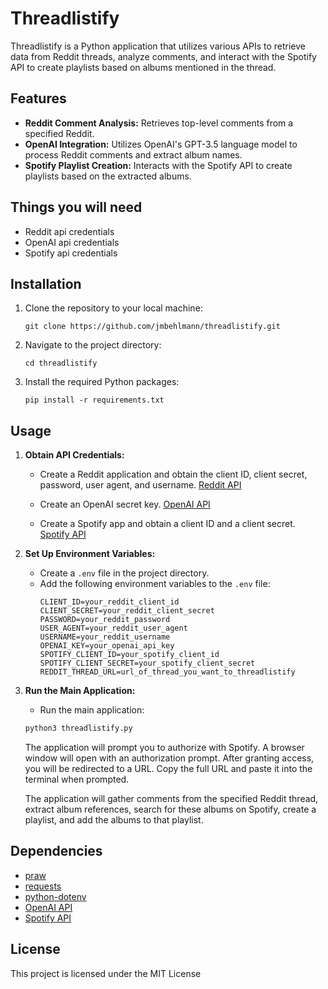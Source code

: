 # Threadlistify

Threadlistify is a Python application that utilizes various APIs to retrieve data from Reddit threads, analyze comments, and interact with the Spotify API to create playlists based on albums mentioned in the thread.


## Features

- **Reddit Comment Analysis:** Retrieves top-level comments from a specified Reddit.
- **OpenAI Integration:** Utilizes OpenAI's GPT-3.5 language model to process Reddit comments and extract album names.
- **Spotify Playlist Creation:** Interacts with the Spotify API to create playlists based on the extracted albums.

## Things you will need

- Reddit api credentials
- OpenAI api credentials
- Spotify api credentials

## Installation

1. Clone the repository to your local machine:

    ```
    git clone https://github.com/jmbehlmann/threadlistify.git
    ```

2. Navigate to the project directory:

    ```
    cd threadlistify
    ```

3. Install the required Python packages:

    ```
    pip install -r requirements.txt
    ```

## Usage

1. **Obtain API Credentials:**

   - Create a Reddit application and obtain the client ID, client secret, password, user agent, and username. [Reddit API](https://www.reddit.com/wiki/api)

   - Create an OpenAI secret key. [OpenAI API](https://platform.openai.com/docs/quickstart?context=python)

   - Create a Spotify app and obtain a client ID and a client secret. [Spotify API](https://developer.spotify.com/documentation/web-api/concepts/apps)

2. **Set Up Environment Variables:**

   - Create a `.env` file in the project directory.
   - Add the following environment variables to the `.env` file:
     ```
     CLIENT_ID=your_reddit_client_id
     CLIENT_SECRET=your_reddit_client_secret
     PASSWORD=your_reddit_password
     USER_AGENT=your_reddit_user_agent
     USERNAME=your_reddit_username
     OPENAI_KEY=your_openai_api_key
     SPOTIFY_CLIENT_ID=your_spotify_client_id
     SPOTIFY_CLIENT_SECRET=your_spotify_client_secret
     REDDIT_THREAD_URL=url_of_thread_you_want_to_threadlistify
     ```

3. **Run the Main Application:**

    - Run the main application:

    ```bash
    python3 threadlistify.py
    ```

    The application will prompt you to authorize with Spotify. A browser window will open with an authorization prompt. After granting access, you will be redirected to a URL. Copy the full URL and paste it into the terminal when prompted.


    The application will gather comments from the specified Reddit thread, extract album references, search for these albums on Spotify, create a playlist, and add the albums to that playlist.


## Dependencies

- [praw](https://github.com/praw-dev/praw)
- [requests](https://github.com/psf/requests)
- [python-dotenv](https://github.com/theskumar/python-dotenv)
- [OpenAI API](https://openai.com/)
- [Spotify API](https://developer.spotify.com/documentation/web-api/)


## License

This project is licensed under the MIT License
